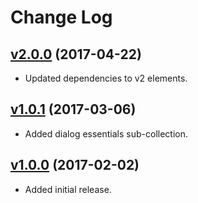 # Change Log

## [v2.0.0](https://github.com/arsnebula/nebula-essentials/releases/tag/v2.0.0) (2017-04-22)

- Updated dependencies to v2 elements.

## [v1.0.1](https://github.com/arsnebula/nebula-essentials/releases/tag/v1.0.1) (2017-03-06)

- Added dialog essentials sub-collection.

## [v1.0.0](https://github.com/arsnebula/nebula-essentials/releases/tag/v1.0.0) (2017-02-02)

- Added initial release.